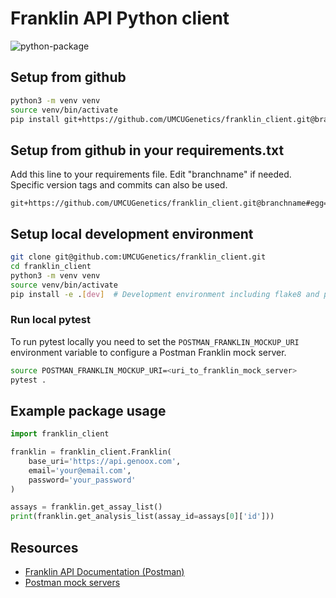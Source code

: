 # Franklin API Python client

![python-package](https://github.com/UMCUGenetics/franklin_client/actions/workflows/python-package.yml/badge.svg)

## Setup from github

```bash
python3 -m venv venv
source venv/bin/activate
pip install git+https://github.com/UMCUGenetics/franklin_client.git@branchname
```

## Setup from github in your requirements.txt

Add this line to your requirements file. Edit "branchname" if needed. Specific version tags and commits can also be used.

```
git+https://github.com/UMCUGenetics/franklin_client.git@branchname#egg=franklin_client
```

## Setup local development environment

```bash
git clone git@github.com:UMCUGenetics/franklin_client.git
cd franklin_client
python3 -m venv venv
source venv/bin/activate
pip install -e .[dev]  # Development environment including flake8 and pytest
```

### Run local pytest

To run pytest locally you need to set the `POSTMAN_FRANKLIN_MOCKUP_URI` environment variable to configure a Postman Franklin mock server.

```bash
source POSTMAN_FRANKLIN_MOCKUP_URI=<uri_to_franklin_mock_server>
pytest .
```

## Example package usage

```python
import franklin_client

franklin = franklin_client.Franklin(
    base_uri='https://api.genoox.com',
    email='your@email.com',
    password='your_password'
)

assays = franklin.get_assay_list()
print(franklin.get_analysis_list(assay_id=assays[0]['id']))
```

## Resources

- [Franklin API Documentation (Postman)](https://www.postman.com/genoox-ps/)
- [Postman mock servers](https://learning.postman.com/docs/designing-and-developing-your-api/mocking-data/setting-up-mock/)
